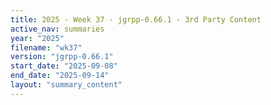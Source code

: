 ```yaml
---
title: 2025 - Week 37 - jgrpp-0.66.1 - 3rd Party Content
active_nav: summaries
year: "2025"
filename: "wk37"
version: "jgrpp-0.66.1"
start_date: "2025-09-08"
end_date: "2025-09-14"
layout: "summary_content"
---
```

